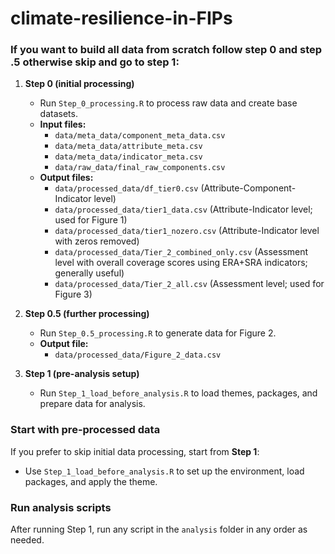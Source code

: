 # climate-resilience-in-FIPs


### If you want to build all data from scratch follow step 0 and step .5 otherwise skip and go to step 1:

1. **Step 0 (initial processing)**
   - Run `Step_0_processing.R` to process raw data and create base datasets.
   - **Input files:**
     - `data/meta_data/component_meta_data.csv`
     - `data/meta_data/attribute_meta.csv`
     - `data/meta_data/indicator_meta.csv`
     - `data/raw_data/final_raw_components.csv`
   - **Output files:**
     - `data/processed_data/df_tier0.csv` (Attribute-Component-Indicator level)
     - `data/processed_data/tier1_data.csv` (Attribute-Indicator level; used for Figure 1)
     - `data/processed_data/tier1_nozero.csv` (Attribute-Indicator level with zeros removed)
     - `data/processed_data/Tier_2_combined_only.csv` (Assessment level with overall coverage scores using ERA+SRA indicators; generally useful)
     - `data/processed_data/Tier_2_all.csv` (Assessment level; used for Figure 3)

2. **Step 0.5 (further processing)**
   - Run `Step_0.5_processing.R` to generate data for Figure 2.
   - **Output file:**
     - `data/processed_data/Figure_2_data.csv`

3. **Step 1 (pre-analysis setup)**
   - Run `Step_1_load_before_analysis.R` to load themes, packages, and prepare data for analysis.

### Start with pre-processed data
If you prefer to skip initial data processing, start from **Step 1**:
- Use `Step_1_load_before_analysis.R` to set up the environment, load packages, and apply the theme.

### Run analysis scripts
After running Step 1, run any script in the `analysis` folder in any order as needed.
